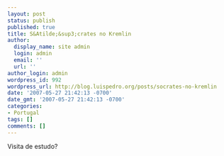 ```yaml
---
layout: post
status: publish
published: true
title: S&Atilde;&sup3;crates no Kremlin
author:
  display_name: site admin
  login: admin
  email: ''
  url: ''
author_login: admin
wordpress_id: 992
wordpress_url: http://blog.luispedro.org/posts/socrates-no-kremlin
date: '2007-05-27 21:42:13 -0700'
date_gmt: '2007-05-27 21:42:13 -0700'
categories:
- Portugal
tags: []
comments: []
---
```

<p>Visita de estudo?</p>
